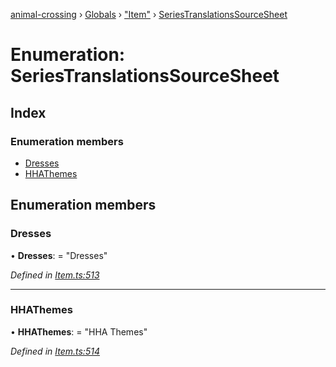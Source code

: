 [animal-crossing](../README.md) › [Globals](../globals.md) › ["Item"](../modules/_item_.md) › [SeriesTranslationsSourceSheet](_item_.seriestranslationssourcesheet.md)

# Enumeration: SeriesTranslationsSourceSheet

## Index

### Enumeration members

* [Dresses](_item_.seriestranslationssourcesheet.md#dresses)
* [HHAThemes](_item_.seriestranslationssourcesheet.md#hhathemes)

## Enumeration members

###  Dresses

• **Dresses**: = "Dresses"

*Defined in [Item.ts:513](https://github.com/Norviah/animal-crossing/blob/b7769d3/module/types/Item.ts#L513)*

___

###  HHAThemes

• **HHAThemes**: = "HHA Themes"

*Defined in [Item.ts:514](https://github.com/Norviah/animal-crossing/blob/b7769d3/module/types/Item.ts#L514)*
